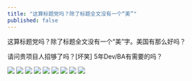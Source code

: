 ```yaml
---
title: "这算标题党吗？除了标题全文没有一个“美”"
published: false
---
```

这算标题党吗？除了标题全文没有一个“美”字。美国有那么好吗？

请问贵项目人招够了吗？[坏笑] 5年Dev/BA有需要的吗？

![](./1.jpg)
![](./2.jpg)
![](./3.jpg)
![](./4.jpg)
![](./5.jpg)
![](./6.jpg)
![](./7.jpg)
![](./8.jpg)
![](./9.jpg)
